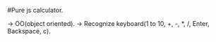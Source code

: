 #Pure js calculator.

-> OO(object oriented).
-> Recognize keyboard(1 to 10, +, -, *, /, Enter, Backspace, c).